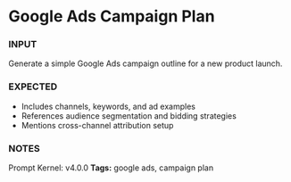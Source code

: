 # Google Ads Campaign Plan
<!-- markdownlint-disable MD001 -->

### INPUT
Generate a simple Google Ads campaign outline for a new product launch.

### EXPECTED
- Includes channels, keywords, and ad examples
- References audience segmentation and bidding strategies
- Mentions cross-channel attribution setup

### NOTES
Prompt Kernel: v4.0.0
**Tags:** google ads, campaign plan
